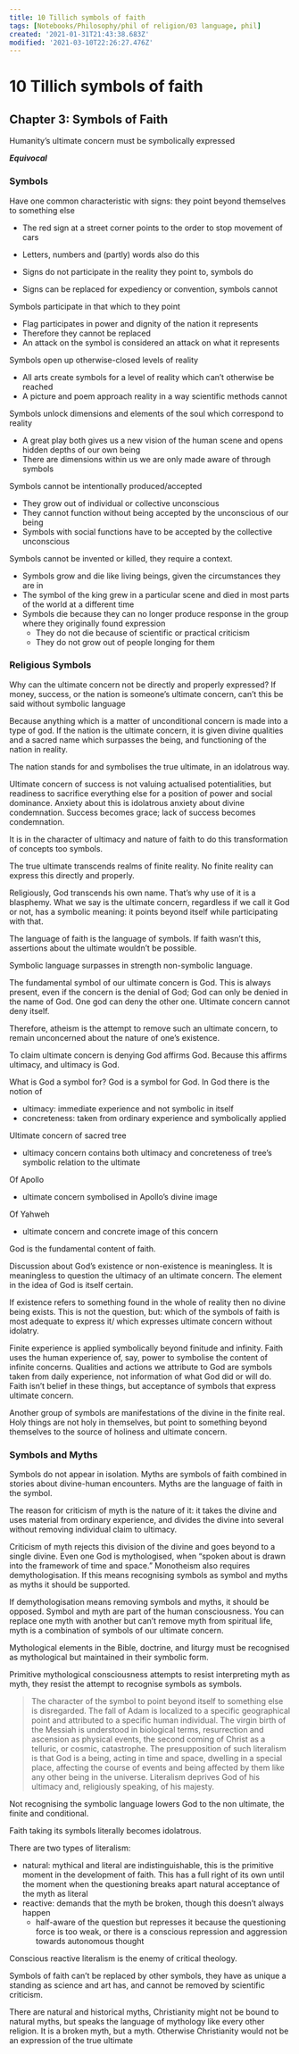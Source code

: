 ```yaml
---
title: 10 Tillich symbols of faith
tags: [Notebooks/Philosophy/phil of religion/03 language, phil]
created: '2021-01-31T21:43:38.683Z'
modified: '2021-03-10T22:26:27.476Z'
---
```


# 10 Tillich symbols of faith

## Chapter 3: Symbols of Faith

Humanity’s ultimate concern must be symbolically expressed

***Equivocal***

### Symbols

Have one common characteristic with signs: they point beyond themselves to something else

- The red sign at a street corner points to the order to stop movement of cars
- Letters, numbers and (partly) words also do this

- Signs do not participate in the reality they point to, symbols do
- Signs can be replaced for expediency or convention, symbols cannot

Symbols participate in that which to they point

- Flag participates in power and dignity of the nation it represents
- Therefore they cannot be replaced
- An attack on the symbol is considered an attack on what it represents

Symbols open up otherwise-closed levels of reality

- All arts create symbols for a level of reality which can’t otherwise be reached
- A picture and poem approach reality in a way scientific methods cannot

Symbols unlock dimensions and elements of the soul which correspond to reality

- A great play both gives us a new vision of the human scene and opens hidden depths of our own being
- There are dimensions within us we are only made aware of through symbols

Symbols cannot be intentionally produced/accepted

- They grow out of individual or collective unconscious
- They cannot function without being accepted by the unconscious of our being
- Symbols with social functions have to be accepted by the collective unconscious

Symbols cannot be invented or killed, they require a context. 

- Symbols grow and die like living beings, given the circumstances they are in
- The symbol of the king grew in a particular scene and died in most parts of the world at a different time
- Symbols die because they can no longer produce response in the group where they originally found expression
  - They do not die because of scientific or practical criticism
  - They do not grow out of people longing for them

### Religious Symbols

Why can the ultimate concern not be directly and properly expressed? If money, success, or the nation is someone’s ultimate concern, can’t this be said without symbolic language

Because anything which is a matter of unconditional concern is made into a type of god. If the nation is the ultimate concern, it is given divine qualities and a sacred name which surpasses the being, and functioning of the nation in reality.

The nation stands for and symbolises the true ultimate, in an idolatrous way.

Ultimate concern of success is not valuing actualised potentialities, but readiness to sacrifice everything else for a position of power and social dominance. Anxiety about this is idolatrous anxiety about divine condemnation. Success becomes grace; lack of success becomes condemnation.

It is in the character of ultimacy and nature of faith to do this transformation of concepts too symbols.

The true ultimate transcends realms of finite reality. No finite reality can express this directly and properly.

Religiously, God transcends his own name. That’s why use of it is a blasphemy. What we say is the ultimate concern, regardless if we call it God or not, has a symbolic meaning: it points beyond itself while participating with that.

The language of faith is the language of symbols. If faith wasn’t this, assertions about the ultimate wouldn’t be possible.

Symbolic language surpasses in strength non-symbolic language.

The fundamental symbol of our ultimate concern is God. This is always present, even if the concern is the denial of God; God can only be denied in the name of God. One god can deny the other one. Ultimate concern cannot deny itself.

Therefore, atheism is the attempt to remove such an ultimate concern, to remain unconcerned about the nature of one’s existence.

To claim ultimate concern is denying God affirms God. Because this affirms ultimacy, and ultimacy is God.

What is God a symbol for? God is a symbol for God. In God there is the notion of

- ultimacy: immediate experience and not symbolic in itself 
- concreteness: taken from ordinary experience and symbolically applied

Ultimate concern of sacred tree

- ultimacy concern contains both ultimacy and concreteness of tree’s symbolic relation to the ultimate

Of Apollo

- ultimate concern symbolised in Apollo’s divine image

Of Yahweh

- ultimate concern and concrete image of this concern

God is the fundamental content of faith.



Discussion about God’s existence or non-existence is meaningless. It is meaningless to question the ultimacy of an ultimate concern. The element in the idea of God is itself certain.

If existence refers to something found in the whole of reality then no divine being exists. This is not the question, but: which of the symbols of faith is most adequate to express it/ which expresses ultimate concern without idolatry.

Finite experience is applied symbolically beyond finitude and infinity. Faith uses the human experience of, say, power to symbolise the content of infinite concerns. Qualities and actions we attribute to God are symbols taken from daily experience, not information of what God did or will do. Faith isn’t belief in these things, but acceptance of symbols that express ultimate concern.

Another group of symbols are manifestations of the divine in the finite real. Holy things are not holy in themselves, but point to something beyond themselves to the source of holiness and ultimate concern.

### Symbols and Myths

Symbols do not appear in isolation. Myths are symbols of faith combined in stories about divine-human encounters. Myths are the language of faith in the symbol.

The reason for criticism of myth is the nature of it: it takes the divine and uses material from ordinary experience, and divides the divine into several without removing individual claim to ultimacy.

Criticism of myth rejects this division of the divine and goes beyond to a single divine. Even one God is mythologised, when “spoken about is drawn into the framework of time and space.” Monotheism also requires demythologisation. If this means recognising symbols as symbol and myths as myths it should be supported.

If demythologisation means removing symbols and myths, it should be opposed. Symbol and myth are part of the human consciousness. You can replace one myth with another but can’t remove myth from spiritual life, myth is a combination of symbols of our ultimate concern.

Mythological elements in the Bible, doctrine, and liturgy must be recognised as mythological but maintained in their symbolic form.

Primitive mythological consciousness attempts to resist interpreting myth as myth, they resist the attempt to recognise symbols as symbols.

> The character of the symbol to point beyond itself to something else is disregarded. The fall of Adam is localized to a specific geographical point and attributed to a specific human individual. The virgin birth of the Messiah is understood in biological terms, resurrection and ascension as physical events, the second coming of Christ as a telluric, or cosmic, catastrophe. The presupposition of such literalism is that God is a being, acting in time and space, dwelling in a special place, affecting the course of events and being affected by them like any other being in the universe. Literalism deprives God of his ultimacy and, religiously speaking, of his majesty.

Not recognising the symbolic language lowers God to the non ultimate, the finite and conditional.

Faith taking its symbols literally becomes idolatrous.

There are two types of literalism:

- natural: mythical and literal are indistinguishable, this is the primitive moment in the development of faith. This has a full right of its own until the moment when the questioning breaks apart natural acceptance of the myth as literal
- reactive: demands that the myth be broken, though this doesn’t always happen
  - half-aware of the question but represses it because the questioning force is too weak, or there is a conscious repression and aggression towards autonomous thought

Conscious reactive literalism is the enemy of critical theology.

Symbols of faith can’t be replaced by other symbols, they have as unique a standing as science and art has, and cannot be removed by scientific criticism.

There are natural and historical myths, Christianity might not be bound to natural myths, but speaks the language of mythology like every other religion. It is a broken myth, but a myth. Otherwise Christianity would not be an expression of the true ultimate

